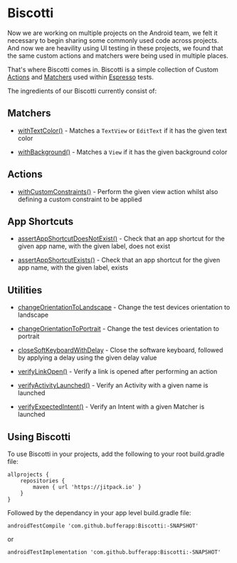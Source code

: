 # Biscotti

Now we are working on multiple projects on the Android team, we felt it necessary to begin sharing some commonly used code across projects. And now we are heavility using UI testing in these projects, we found that the same custom actions and matchers were being used in multiple places.

That's where Biscotti comes in. Biscotti is a simple collection of Custom [Actions](https://developer.android.com/reference/android/support/test/espresso/action/ViewActions.html) and [Matchers](https://developer.android.com/reference/android/support/test/espresso/matcher/ViewMatchers.html) used within [Espresso](https://developer.android.com/training/testing/espresso/index.html) tests.


The ingredients of our Biscotti currently consist of:


Matchers
--------

- [withTextColor()](https://github.com/bufferapp/Biscotti/blob/master/app/src/main/java/org/buffer/android/biscotti/BiscottiMatchers.kt#L12) - Matches a `TextView` or `EditText` if it has the given text color

- [withBackground()](https://github.com/bufferapp/Biscotti/blob/master/app/src/main/java/org/buffer/android/biscotti/BiscottiMatchers.kt#L26) - Matches a `View` if it has the given background color


Actions
-------

- [withCustomConstraints()](https://github.com/bufferapp/Biscotti/blob/master/app/src/main/java/org/buffer/android/biscotti/BiscottiActions.kt#L13) - 
Perform the given view action whilst also defining a custom constraint to be applied

App Shortcuts
-------------

- [assertAppShortcutDoesNotExist()](https://github.com/bufferapp/Biscotti/blob/master/app/src/main/java/org/buffer/android/biscotti/BiscottiShortcuts.kt#L14) - Check that an app shortcut for the given app name, with the given label, does not exist

- [assertAppShortcutExists()](https://github.com/bufferapp/Biscotti/blob/master/app/src/main/java/org/buffer/android/biscotti/BiscottiShortcuts.kt#L8) - Check that an app shortcut for the given app name, with the given label, exists

Utilities
---------

- [changeOrientationToLandscape](https://github.com/bufferapp/Biscotti/blob/master/app/src/main/java/org/buffer/android/biscotti/BiscottiUtil.kt#L11) - Change the test devices orientation to landscape

- [changeOrientationToPortrait](https://github.com/bufferapp/Biscotti/blob/master/app/src/main/java/org/buffer/android/biscotti/BiscottiUtil.kt#L15) - Change the test devices orientation to portrait

- [closeSoftKeyboardWithDelay](https://github.com/bufferapp/Biscotti/blob/master/app/src/main/java/org/buffer/android/biscotti/BiscottiUtil.kt#L21) - Close the software keyboard, followed by applying a delay using the given delay value

- [verifyLinkOpen()](https://github.com/bufferapp/Biscotti/blob/master/app/src/main/java/org/buffer/android/biscotti/BiscottiUtil.kt#L31) - Verify a link is opened after performing an action

- [verifyActivityLaunched()](https://github.com/bufferapp/Biscotti/blob/master/app/src/main/java/org/buffer/android/biscotti/BiscottiUtil.kt#L39) - Verify an Activity with a given name is launched

- [verifyExpectedIntent()](https://github.com/bufferapp/Biscotti/blob/master/app/src/main/java/org/buffer/android/biscotti/BiscottiUtil.kt#L44) - Verify an Intent with a given Matcher is launched

Using Biscotti
--------------

To use Biscotti in your projects, add the following to your root build.gradle file:

    allprojects {
        repositories {
	        maven { url 'https://jitpack.io' }
        }   
    }

Followed by the dependancy in your app level build.gradle file:

    androidTestCompile 'com.github.bufferapp:Biscotti:-SNAPSHOT'
    
or
    
    androidTestImplementation 'com.github.bufferapp:Biscotti:-SNAPSHOT'
